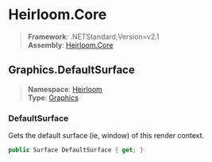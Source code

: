 # Heirloom.Core

> **Framework**: .NETStandard,Version=v2.1  
> **Assembly**: [Heirloom.Core][0]  

## Graphics.DefaultSurface

> **Namespace**: [Heirloom][0]  
> **Type**: [Graphics][1]  

### DefaultSurface

Gets the default surface (ie, window) of this render context.

```cs
public Surface DefaultSurface { get; }
```

[0]: ../../../Heirloom.Core.md
[1]: ../Graphics.md
